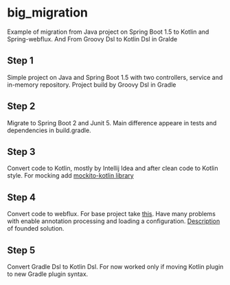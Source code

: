 # big_migration
Example of migration from Java project on Spring Boot 1.5 to Kotlin and Spring-webflux. And From Groovy Dsl to Kotlin Dsl in Gralde

## Step 1 
Simple project on Java and Spring Boot 1.5 with two controllers, service and in-memory repository. Project build by Groovy Dsl in Gradle

## Step 2
Migrate to Spring Boot 2 and Junit 5. Main difference appeare in tests and dependencies in build.gradle. 

## Step 3
Convert code to Kotlin, mostly by Intellij Idea and after clean code to Kotlin style. For mocking add [mockito-kotlin library](https://github.com/nhaarman/mockito-kotlin)

## Step 4
Convert code to webflux. For base project take [this](https://github.com/sdeleuze/spring-kotlin-functional).
Have many problems with enable annotation processing and loading a configuration. [Description](https://stackoverflow.com/questions/46834767/how-to-load-config-in-spring-webflux-without-spring-boot) of founded solution.  

## Step 5
Convert Gradle Dsl to Kotlin Dsl. For now worked only if moving Kotlin plugin to new Gradle plugin syntax. 
